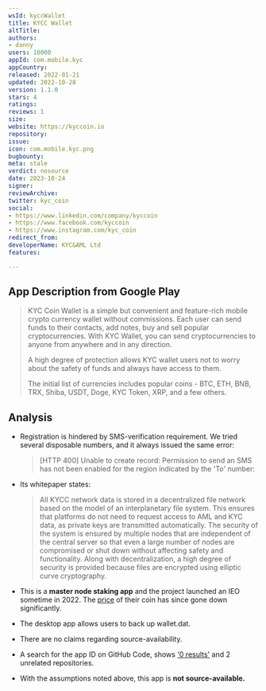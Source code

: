 ```yaml
---
wsId: kyccWallet
title: KYCC Wallet
altTitle: 
authors:
- danny
users: 10000
appId: com.mobile.kyc
appCountry: 
released: 2022-01-21
updated: 2022-10-28
version: 1.1.0
stars: 4
ratings: 
reviews: 1
size: 
website: https://kyccoin.io
repository: 
issue: 
icon: com.mobile.kyc.png
bugbounty: 
meta: stale
verdict: nosource
date: 2023-10-24
signer: 
reviewArchive: 
twitter: kyc_coin
social:
- https://www.linkedin.com/company/kyccoin
- https://www.facebook.com/kyccoin
- https://www.instagram.com/kyc_coin
redirect_from: 
developerName: KYC&AML Ltd
features: 

---
```


## App Description from Google Play

> KYC Coin Wallet is a simple but convenient and feature-rich mobile crypto currency wallet without commissions. Each user can send funds to their contacts, add notes, buy and sell popular cryptocurrencies. With KYC Wallet, you can send cryptocurrencies to anyone from anywhere and in any direction.
>
> A high degree of protection allows KYC wallet users not to worry about the safety of funds and always have access to them.
>
> The initial list of currencies includes popular coins - BTC, ETH, BNB, TRX, Shiba, USDT, Doge, KYC Token, XRP, and a few others.

## Analysis 

- Registration is hindered by SMS-verification requirement. We tried several disposable numbers, and it always issued the same error:
  > [HTTP 400] Unable to create record: Permission to send an SMS has not been enabled for the region indicated by the 'To' number: 

- Its whitepaper states:
  > All KYCC network data is stored in a decentralized file network based on the model of an interplanetary file system. This ensures that platforms do not need to request access to AML and KYC data, as private keys are transmitted automatically. The security of the system is ensured by multiple nodes that are independent of the central server so that even a large number of nodes are compromised or shut down without affecting safety and functionality. Along with decentralization, a high degree of security is provided because files are encrypted using elliptic curve cryptography.

- This is a **master node staking app** and the project launched an IEO sometime in 2022. The [price](https://www.binance.com/en/price/kyccoin) of their coin has since gone down significantly. 
- The desktop app allows users to back up wallet.dat. 
- There are no claims regarding source-availability. 
- A search for the app ID on GitHub Code, shows ['0 results'](https://github.com/search?q=com.mobile.kyc&type=code) and 2 unrelated repositories.
- With the assumptions noted above, this app is **not source-available.**